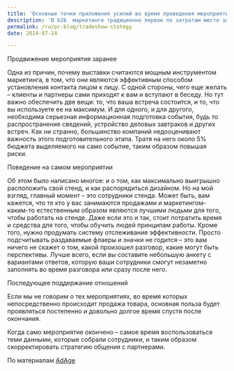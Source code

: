 ```yaml
---
title: 'Основные точки приложения усилий во время проведения мероприятий'
description: 'В b2b  маркетинге традиционно первое по затратам место занимает участие в выставках-ярмарках и маркетинг мероприятий: на это уходит больше 20% бюджета. На втором месте – цифровой маркетинг, 13% бюджета, контент-маркетинг, 12% (Исследование центра Forrester). Тем, кто тратит такие серьезные деньги, необходимо помнить про три основных точки приложения усилий.'
permalink: /ru/pr-blog/tradeshow-stategy
date: 2014-07-24

---
```


Продвижение  мероприятия заранее

Одна из причин, почему выставки считаются мощным инструментом маркетинга, в том, что они являются эффективным способом установления контакта лицом к лицу. С одной стороны, чего еще желать – клиенты и партнеры сами приходят к вам и вступают в беседу. Но тут важно обеспечить две вещи: то, что ваша встреча состоится, и то, что вы используете ее на максимум. И для одного, и для другого, необходима серьезная информационная подготовка события, будь то распространение сведений, устройство деловых завтраков и других встреч. Как ни странно, большинство компаний недооценивают важность этого подготовительного этапа. Тратя на него около 5% бюджета выделяемого на само событие, таким образом повышая риски.

Поведение на самом мероприятии

Об этом было написано многое: и о том, как максимально выигрышно расположить свой стенд, и как распорядиться дизайном. Но на мой взгляд, главный момент – это сотрудники стенда. Может быть, вам кажется, что те кто у вас занимаются продажами и маркетингом- каким-то естественным образом являются лучшими людьми для того, чтобы работать на стенде. Даже если это и так, стоит потратить время и средства для того, чтобы обучить людей принципам работы. Кроме того, нужно продумать систему отслеживания эффективности. Просто подсчитывать раздаваемые флаеры и значки не годится – это вам ничего не скажет о том, какой произошел разговор, какие могут быть перспективы. Лучше всего, если вы составите небольшую анкету с вариантами ответов, которую ваши сотрудники смогут незаметно заполнять во время разговора или сразу после него.

Последующее поддержание отношений

Если мы не говорим о тех мероприятиях, во время которых непосредственно происходит продажа товара, основная польза будет проявляться постепенно и довольно долгое время спустя после окончания.

Когда само мероприятие окончено – самое время воспользоваться теми данными, которые собрали сотрудники, и таким образом скорректировать стратегию общения с партнерами.

По материалам <a href="http://adage.com/article/guest-columnists/triple-trade-show-marketing-results/294357/">AdAge</a>

